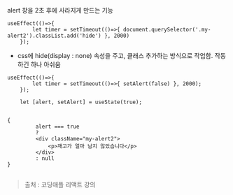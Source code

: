 alert 창을 2초 후에 사라지게 만드는 기능

```
useEffect(()=>{
        let timer = setTimeout(()=>{ document.querySelector('.my-alert2').classList.add('hide') }, 2000)
    });
```

* css에 hide(display : none) 속성을 주고, 클래스 추가하는 방식으로 작업함. 작동하긴 하나 아쉬움

```
useEffect(()=>{
        let timer = setTimeout(()=>{ setAlert(false) }, 2000);
    });

    let [alert, setAlert] = useState(true);


{
         alert === true
         ?
         <div className="my-alert2">
             <p>재고가 얼마 남지 않았습니다</p>
         </div>
         : null
}
        
```
> 출처 : 코딩애플 리액트 강의
